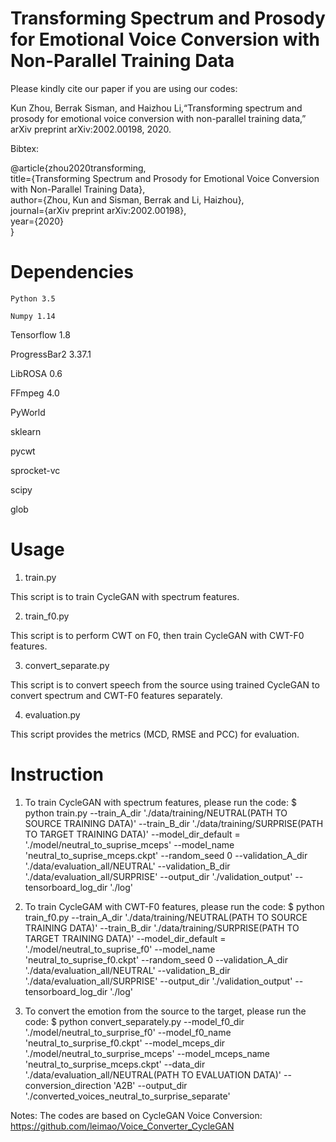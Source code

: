# Transforming Spectrum and Prosody for Emotional Voice Conversion with Non-Parallel Training Data

Please kindly cite our paper if you are using our codes:

Kun  Zhou,  Berrak  Sisman,  and  Haizhou  Li,“Transforming spectrum and prosody for emotional voice conversion with non-parallel training data,” arXiv preprint arXiv:2002.00198, 2020.

Bibtex:

@article{zhou2020transforming, <br>
  title={Transforming Spectrum and Prosody for Emotional Voice Conversion with Non-Parallel Training Data},<br>
  author={Zhou, Kun and Sisman, Berrak and Li, Haizhou},<br>
  journal={arXiv preprint arXiv:2002.00198},<br>
  year={2020}<br>
}

# Dependencies

  `Python 3.5`

 `Numpy 1.14`

  Tensorflow 1.8

  ProgressBar2 3.37.1

  LibROSA 0.6

  FFmpeg 4.0

  PyWorld

  sklearn

  pycwt

  sprocket-vc

  scipy

  glob

# Usage

1. train.py

This script is to train CycleGAN with spectrum features.

2. train_f0.py

This script is to perform CWT on F0, then train CycleGAN with CWT-F0 features.

3. convert_separate.py

This script is to convert speech from the source using trained CycleGAN to convert spectrum and CWT-F0 features separately.

4. evaluation.py

This script provides the metrics (MCD, RMSE and PCC) for evaluation.

# Instruction

1. To train CycleGAN with spectrum features, please run the code:
$ python train.py --train_A_dir './data/training/NEUTRAL(PATH TO SOURCE TRAINING DATA)' --train_B_dir './data/training/SURPRISE(PATH TO TARGET TRAINING DATA)' --model_dir_default = './model/neutral_to_suprise_mceps' --model_name 'neutral_to_suprise_mceps.ckpt' --random_seed 0 --validation_A_dir './data/evaluation_all/NEUTRAL' --validation_B_dir './data/evaluation_all/SURPRISE' --output_dir './validation_output' --tensorboard_log_dir './log'

2. To train CycleGAM with CWT-F0 features, please run the code: 
$ python train_f0.py --train_A_dir './data/training/NEUTRAL(PATH TO SOURCE TRAINING DATA)' --train_B_dir './data/training/SURPRISE(PATH TO TARGET TRAINING DATA)' --model_dir_default = './model/neutral_to_suprise_f0' --model_name 'neutral_to_suprise_f0.ckpt' --random_seed 0 --validation_A_dir './data/evaluation_all/NEUTRAL' --validation_B_dir './data/evaluation_all/SURPRISE' --output_dir './validation_output' --tensorboard_log_dir './log' 

3. To convert the emotion from the source to the target, please run the code:
$ python convert_separately.py --model_f0_dir './model/neutral_to_surprise_f0' --model_f0_name 'neutral_to_surprise_f0.ckpt' --model_mceps_dir './model/neutral_to_surprise_mceps' --model_mceps_name 'neutral_to_surprise_mceps.ckpt' --data_dir './data/evaluation_all/NEUTRAL(PATH TO EVALUATION DATA)' --conversion_direction 'A2B' --output_dir './converted_voices_neutral_to_surprise_separate'


Notes: 
The codes are based on CycleGAN Voice Conversion: https://github.com/leimao/Voice_Converter_CycleGAN



